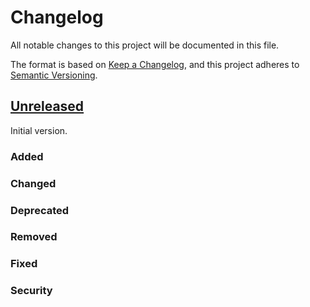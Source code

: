 # Changelog
All notable changes to this project will be documented in this file.

The format is based on [Keep a Changelog](https://keepachangelog.com/en/1.0.0/),
and this project adheres to [Semantic Versioning](https://semver.org/spec/v2.0.0.html).


## [Unreleased]
Initial version.
### Added
### Changed
### Deprecated
### Removed
### Fixed
### Security


[Unreleased]: https://github.com/DeepLcom/deepl-php

